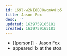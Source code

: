 ```yaml
---
id: L69l-w2NI8BJOwqmAvHp5
title: Jason Fox
desc: ''
updated: 1639759165181
created: 1639759165181
---
```



- [[person]] - Jason Fox
- appeared 1x at the stoa
